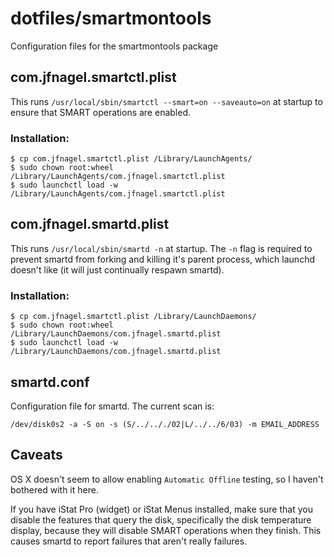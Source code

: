 dotfiles/smartmontools
======================
Configuration files for the smartmontools package

com.jfnagel.smartctl.plist
--------------------------
This runs `/usr/local/sbin/smartctl --smart=on --saveauto=on` at startup to ensure that SMART operations are enabled.

### Installation:
    $ cp com.jfnagel.smartctl.plist /Library/LaunchAgents/
    $ sudo chown root:wheel /Library/LaunchAgents/com.jfnagel.smartctl.plist
    $ sudo launchctl load -w /Library/LaunchAgents/com.jfnagel.smartctl.plist

com.jfnagel.smartd.plist
------------------------
This runs `/usr/local/sbin/smartd -n` at startup. The `-n` flag is required to prevent smartd from forking and killing it's parent process, which launchd doesn't like (it will just continually respawn smartd).

### Installation:
    $ cp com.jfnagel.smartctl.plist /Library/LaunchDaemons/
    $ sudo chown root:wheel /Library/LaunchDaemons/com.jfnagel.smartd.plist
    $ sudo launchctl load -w /Library/LaunchDaemons/com.jfnagel.smartd.plist

smartd.conf
-----------
Configuration file for smartd. The current scan is:

`/dev/disk0s2 -a -S on -s (S/../.././02|L/../../6/03) -m EMAIL_ADDRESS`

Caveats
-------
OS X doesn't seem to allow enabling `Automatic Offline` testing, so I haven't bothered with it here.

If you have iStat Pro (widget) or iStat Menus installed, make sure that you disable the features that query the disk, specifically the disk temperature display, because they will disable SMART operations when they finish. This causes smartd to report failures that aren't really failures.

